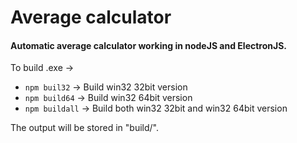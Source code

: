 # Average calculator

#### Automatic average calculator working in nodeJS and ElectronJS.


To build .exe -> 
  - `npm buil32` -> Build win32 32bit version 
  - `npm build64` -> Build win32 64bit version 
  - `npm buildall` -> Build both win32 32bit and win32 64bit version 

The output will be stored in "build/".
